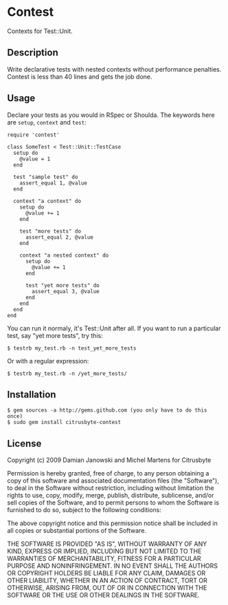 Contest
=======

Contexts for Test::Unit.

Description
-----------

Write declarative tests with nested contexts without performance
penalties. Contest is less than 40 lines and gets the job done.

Usage
-----

Declare your tests as you would in RSpec or Shoulda. The keywords here
are `setup`, `context` and `test`:

    require 'contest'

    class SomeTest < Test::Unit::TestCase
      setup do
        @value = 1
      end

      test "sample test" do
        assert_equal 1, @value
      end

      context "a context" do
        setup do
          @value += 1
        end

        test "more tests" do
          assert_equal 2, @value
        end

        context "a nested context" do
          setup do
            @value += 1
          end

          test "yet more tests" do
            assert_equal 3, @value
          end
        end
      end
    end

You can run it normaly, it's Test::Unit after all. If you want to run a particular test, say "yet more tests", try this:

    $ testrb my_test.rb -n test_yet_more_tests

Or with a regular expression:

    $ testrb my_test.rb -n /yet_more_tests/

Installation
------------

    $ gem sources -a http://gems.github.com (you only have to do this once)
    $ sudo gem install citrusbyte-contest

License
-------

Copyright (c) 2009 Damian Janowski and Michel Martens for Citrusbyte

Permission is hereby granted, free of charge, to any person
obtaining a copy of this software and associated documentation
files (the "Software"), to deal in the Software without
restriction, including without limitation the rights to use,
copy, modify, merge, publish, distribute, sublicense, and/or sell
copies of the Software, and to permit persons to whom the
Software is furnished to do so, subject to the following
conditions:

The above copyright notice and this permission notice shall be
included in all copies or substantial portions of the Software.

THE SOFTWARE IS PROVIDED "AS IS", WITHOUT WARRANTY OF ANY KIND,
EXPRESS OR IMPLIED, INCLUDING BUT NOT LIMITED TO THE WARRANTIES
OF MERCHANTABILITY, FITNESS FOR A PARTICULAR PURPOSE AND
NONINFRINGEMENT. IN NO EVENT SHALL THE AUTHORS OR COPYRIGHT
HOLDERS BE LIABLE FOR ANY CLAIM, DAMAGES OR OTHER LIABILITY,
WHETHER IN AN ACTION OF CONTRACT, TORT OR OTHERWISE, ARISING
FROM, OUT OF OR IN CONNECTION WITH THE SOFTWARE OR THE USE OR
OTHER DEALINGS IN THE SOFTWARE.
